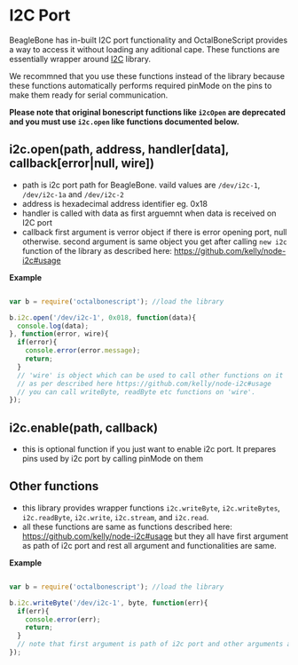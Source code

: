 I2C Port
========

BeagleBone has in-built I2C port functionality and OctalBoneScript provides a way to access it without loading any aditional cape.
These functions are essentially wrapper around [I2C](https://github.com/kelly/node-i2c) library.

We recommned that you use these functions instead of the library because these functions automatically performs required
pinMode on the pins to make them ready for serial communication.

**Please note that original bonescript functions like ```i2cOpen``` are deprecated and you must use
```i2c.open``` like functions documented below.**

## i2c.open(path, address, handler[data], callback[error|null, wire])
- path is i2c port path for BeagleBone. vaild values are ```/dev/i2c-1```, ```/dev/i2c-1a``` and ```/dev/i2c-2```
- address is hexadecimal address identifier eg. 0x18
- handler is called with data as first arguemnt when data is received on I2C port
- callback first argument is verror object if there is error opening port, null otherwise. second argument is same object you get after calling ```new i2c``` function of the library as described here: https://github.com/kelly/node-i2c#usage

**Example**
```javascript

var b = require('octalbonescript'); //load the library

b.i2c.open('/dev/i2c-1', 0x018, function(data){
  console.log(data);
}, function(error, wire){
  if(error){
    console.error(error.message);
    return;
  }
  // 'wire' is object which can be used to call other functions on it 
  // as per described here https://github.com/kelly/node-i2c#usage
  // you can call writeByte, readByte etc functions on 'wire'.
});

```

## i2c.enable(path, callback)
- this is optional function if you just want to enable i2c port. It prepares pins used by i2c port by calling pinMode on them

## Other functions
- this library provides wrapper functions ```i2c.writeByte```, ```i2c.writeBytes```, ```i2c.readByte```, ```i2c.write```, ```i2c.stream```, and ```i2c.read```.
- all these functions are same as functions described here: https://github.com/kelly/node-i2c#usage but they all have first argument as path of i2c port and rest all argument and functionalities are same.

**Example**
```javascript

var b = require('octalbonescript'); //load the library

b.i2c.writeByte('/dev/i2c-1', byte, function(err){
  if(err){
    console.error(err);
    return;
  }
  // note that first argument is path of i2c port and other arguments are same.
});

```
